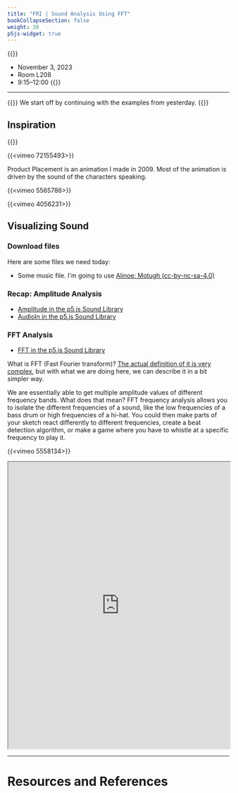 ```yaml
---
title: "FRI | Sound Analysis Using FFT"
bookCollapseSection: false
weight: 30
p5js-widget: true
---
```


{{<hint info>}}
- November 3, 2023
- Room L208
- 9:15–12:00
{{</hint>}}

---

{{<hint info>}}
We start off by continuing with the examples from yesterday.
{{</hint>}}

## Inspiration

{{<youtube pLAma-lrJRM>}}

{{<vimeo 72155493>}}

Product Placement is an animation I made in 2009. Most of the animation is driven by the sound of the characters speaking.

{{<vimeo 5565786>}}

{{<vimeo 4056231>}}

## Visualizing Sound

### Download files

Here are some files we need today:

- Some music file. I'm going to use [Alinoe: Motugh (cc-by-nc-sa-4.0)](https://www.bumpfoot.net/bump222.html)

### Recap: Amplitude Analysis

- [Amplitude in the p5.js Sound Library](https://p5js.org/reference/#/p5.Amplitude)
- [AudioIn in the p5.js Sound Library](https://p5js.org/reference/#/p5.AudioIn)

### FFT Analysis

- [FFT in the p5.js Sound Library](https://p5js.org/reference/#/p5.FFT)

What is FFT (Fast Fourier transform)? [The actual definition of it is very complex](https://en.wikipedia.org/wiki/Fast_Fourier_transform), but with what we are doing here, we can describe it in a bit simpler way.

We are essentially able to get multiple amplitude values of different frequency bands. What does that mean? FFT frequency analysis allows you to isolate the different frequencies of a sound, like the low frequencies of a bass drum or high frequencies of a hi-hat. You could then make parts of your sketch react differently to different frequencies, create a beat detection algorithm, or make a game where you have to whistle at a specific frequency to play it.

{{<vimeo 5558134>}}

<iframe src="https://openprocessing.org/sketch/1724489/embed/?plusEmbedHash=ZTlkMzFkZTMzZGZhYjY1NjJlNjNiNmUxYjU2ZTk3NGExNDA5YmE0ZDhjNDU2YWFjYjQ5NjllMDJkNzI4NzA2MDRlNTlkZWIyZTdjOTljYTQ3YTlkZjljMDI3NzAzNjEzYTViNWIzMGQwYzU1OGExNjdkNGIyNDE4MzQ5MjU0MGFCSDBNMDhncmZOdWpidTJRZHB4eXoyQkZ6dk55blRkUHZmdmJhLzdKRVJKaklFaWtUNTdiQy9JTkhvaXJoUldzMG5aT1BRQUJYeVRUbGgvRExPT0Nkdz09&plusEmbedTitle=true" width="100%" height="650"></iframe>

---

# Resources and References

